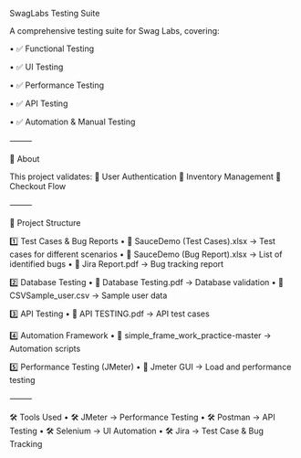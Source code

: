 SwagLabs Testing Suite

A comprehensive testing suite for Swag Labs, covering:

 • ✅ Functional Testing
 
 • ✅ UI Testing
 
 • ✅ Performance Testing

 • ✅ API Testing
 
 • ✅ Automation & Manual Testing

⸻

📌 About

This project validates:
 🔹 User Authentication
 🔹 Inventory Management
 🔹 Checkout Flow

⸻

📂 Project Structure

1️⃣ Test Cases & Bug Reports
 • 📄 SauceDemo (Test Cases).xlsx → Test cases for different scenarios
 • 📄 SauceDemo (Bug Report).xlsx → List of identified bugs
 • 📄 Jira Report.pdf → Bug tracking report

2️⃣ Database Testing
 • 📄 Database Testing.pdf → Database validation
 • 📄 CSVSample_user.csv → Sample user data

3️⃣ API Testing
 • 📄 API TESTING.pdf → API test cases

4️⃣ Automation Framework
 • 📂 simple_frame_work_practice-master → Automation scripts

5️⃣ Performance Testing (JMeter)
 • 📂 Jmeter GUI → Load and performance testing

⸻

🛠 Tools Used
 • 🛠 JMeter → Performance Testing
 • 🛠 Postman → API Testing
 • 🛠 Selenium → UI Automation
 • 🛠 Jira → Test Case & Bug Tracking
